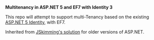 **Multitenancy in ASP.NET 5 and EF7 with Identity 3**

This repo will attempt to support multi-Tenancy based on the existing [ASP.NET 5 Identity](https://github.com/aspnet/Identity), with EF7.

Inherited from [JSkimming's solution](https://github.com/JSkimming/AspNet.Identity.EntityFramework.Multitenant) for older versions of ASP.NET.
